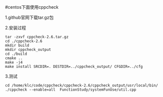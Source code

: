 #centos下面使用cppcheck

1.github官网下载tar.gz包

2.安装过程
```
tar -zxvf cppcheck-2.6.tar.gz
cd ./cppcheck-2.6
mkdir build
mkdir cppcheck_output
cd ./build
cmake ..
make -j4
make install SRCDIR=. DESTDIR=../cppcheck_output/ CFGDIR=../cfg
```

3.测试

```
cd /home/klc/code/cppcheck/cppcheck-2.6/cppcheck_output/usr/local/bin/
./cppcheck --enable=all  FunctionStudy/systemFunUse/util.cpp
```